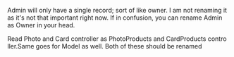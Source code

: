 Admin will only have a single record; sort of like owner. I am not 
renaming it as it's not that important right now. If in confusion,
you can rename Admin as Owner in your head.

Read Photo and Card controller as PhotoProducts and CardProducts contro
ller.Same goes for Model as well. Both of these should be renamed
